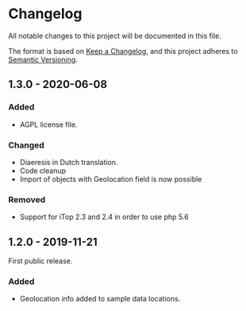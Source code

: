 # Changelog

All notable changes to this project will be documented in this file.

The format is based on [Keep a Changelog](https://keepachangelog.com/en/1.0.0/),
and this project adheres to [Semantic Versioning](https://semver.org/spec/v2.0.0.html).

## 1.3.0 - 2020-06-08
### Added
- AGPL license file.

### Changed
- Diaeresis in Dutch translation.
- Code cleanup
- Import of objects with Geolocation field is now possible

### Removed
- Support for iTop 2.3 and 2.4 in order to use php 5.6 

## 1.2.0 - 2019-11-21
First public release.

### Added
- Geolocation info added to sample data locations.
